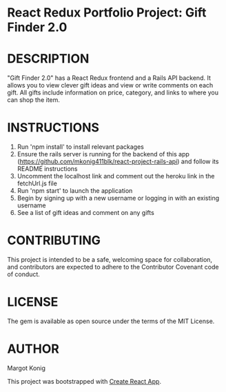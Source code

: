 # React Redux Portfolio Project: Gift Finder 2.0

# DESCRIPTION

"Gift Finder 2.0" has a React Redux frontend and a Rails API backend. It allows you to view clever gift ideas and view or write comments on each gift. All gifts include information on price, category, and links to where you can shop the item.

# INSTRUCTIONS

1. Run 'npm install' to install relevant packages
2. Ensure the rails server is running for the backend of this app (https://github.com/mkonig411blk/react-project-rails-api) and follow its README instructions
3. Uncomment the localhost link and comment out the heroku link in the fetchUrl.js file
4. Run 'npm start' to launch the application
5. Begin by signing up with a new username or logging in with an existing username
6. See a list of gift ideas and comment on any gifts

# CONTRIBUTING
This project is intended to be a safe, welcoming space for collaboration, and contributors are expected to adhere to the Contributor Covenant code of conduct.

# LICENSE
The gem is available as open source under the terms of the MIT License.

# AUTHOR
Margot Konig

This project was bootstrapped with [Create React App](https://github.com/facebook/create-react-app).
